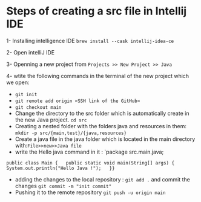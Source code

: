 # Steps of creating a src file in Intellij IDE
1- Installing intelligence IDE
`brew install --cask intellij-idea-ce`

2- Open intelliJ IDE

3- Openning a new project from
`Projects >> New Project >> Java`

4- wtite the following commands in the terminal of the new project which we open:

- `git init`
- `git remote add origin <SSH link of the GitHub>`
- `git checkout main`
- Change the directory to the src folder which is automatically create in the new Java project. `cd src`
- Creating a nested folder with the folders java and resources in them: `mkdir -p src/{main,test}/{java,resources}`
- Create a java file in the java folder which is located in the main directory with:`File>>new>>Java file`
- write the Hello java command in it : `package src.main.java;

`public class Main {  
public static void main(String[] args) {  
System.out.println("Hello Java !");  
}}`

- adding the changes to the local repository : `git add .`
  and commit the changes `git commit -m "init commit"`
- Pushing it to the remote repository `git push -u origin main`